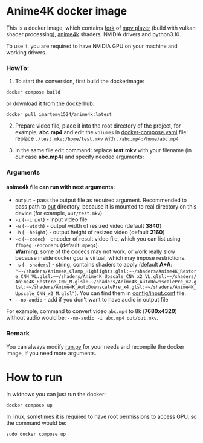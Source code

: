 # Anime4K docker image

This is a docker image, which contains [fork](https://github.com/imartemy1524/mpv) of [mpv player](https://github.com/mpv-player/mpv) (build with vulkan shader processing),
[anime4k](https://github.com/bloc97/Anime4K) shaders, NVIDIA drivers and python3.10.

To use it, you are required to have NVIDIA GPU on your machine and working drivers.


### HowTo:
1) To start the conversion, first build the dockerimage:
```shell
docker compose build
``` 
or download it from the dockerhub:
```shell
docker pull imartemy1524/anime4k:latest
```

2) Prepare video file, place it into the root directory of the project, for example, **abc.mp4** and edit the `volumes` in [docker-compose.yaml](docker-compose.yaml) file: replace `./test.mkv:/home/test.mkv` with `./abc.mp4:/home/abc.mp4`


3) In the same file edit command: replace **test.mkv** with your filename (in our case **abc.mp4**) and specify needed arguments:


### Arguments
#### anime4k file can run with next arguments:

- `output` - pass the output file as required argument. Recommended to pass path to [out](out) directory, because it is mounted to real directory on this device (for example, `out/test.mkv`).
- `-i` (`--input`) - input video file
- `-w` (`--width`) - output width of resized video (default **3840**)
- `-h` (`--height`) - output height of resized video (default **2160**)
- `-c` (`--codec`) - encoder of result video file, which you can list using `ffmpeg -encoders` (default: `mpeg4`).
<br> **Warning**: some of the codecs may not work, or work really slow because inside docker gpu is virtual, which may impose restrictions.
- `-s` (`--shaders`) - string, contains shaders to apply (default **A+A**: `"~~/shaders/Anime4K_Clamp_Highlights.glsl:~~/shaders/Anime4K_Restore_CNN_VL.glsl:~~/shaders/Anime4K_Upscale_CNN_x2_VL.glsl:~~/shaders/Anime4K_Restore_CNN_M.glsl:~~/shaders/Anime4K_AutoDownscalePre_x2.glsl:~~/shaders/Anime4K_AutoDownscalePre_x4.glsl:~~/shaders/Anime4K_Upscale_CNN_x2_M.glsl"`). You can find them in [config/input.conf](config/input.conf) file. 
- `--no-audio` - add if you don't want to have audio in output file

For example, command to convert video `abc.mp4` to 8k (**7680x4320**) without audio would be:
`--no-audio -i abc.mp4 out/out.mkv`.


### Remark

You can always modify [run.py](run.py) for your needs and recompile the docker image, if you need more arguments.




# How to run

In widnows you can just run the docker:
```shell
docker compose up
```

In linux, sometimes it is required to have root permissions to access GPU, so the command would be:
```shell
sudo docker compose up
```

 

